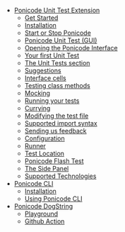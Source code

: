 <!-- docs/_sidebar.md -->

- [Ponicode Unit Test Extension](ut_extension/)
  - [Get Started](ut_extension/get_started/)
  - [Installation](ut_extension/get_started/installation.md)
  - [Start or Stop Ponicode](ut_extension/get_started/startStopPonicode.md)
  <!-- - [Create a test manually] -->
  - [Ponicode Unit Test (GUI)](ut_extension/unit_test/)
  - [Opening the Ponicode Interface](ut_extension/gui_test/open_gui.md)
  - [Your first Unit Test](ut_extension/gui_test/firstUtGUI.md)
  <!-- - [Intro] -->
  - [The Unit Tests section](ut_extension/gui_test/unitTests.md)
  - [Suggestions](ut_extension/gui_test/suggestions.md)
      <!-- - [Adding or removing columns] -->
    <!-- - [The bold symbol] -->
    <!-- - [The coverage indication] -->
    <!-- - [Modify the test description] -->
  - [Interface cells](ut_extension/gui_test/cell.md)
  - [Testing class methods](ut_extension/gui_test/classMethods.md)
  - [Mocking](ut_extension/gui_test/mocking.md)
  - [Running your tests](ut_extension/gui_test/runningTests.md)
    <!-- - [How suggestions work] -->
    <!-- - [Assertions and matchers] -->
  - [Currying](ut_extension/gui_test/currying.md)
  - [Modifying the test file](ut_extension/gui_test/modifyingTestFile.md)
  - [Supported import syntax](ut_extension/gui_test/importSyntax.md)
  - [Sending us feedback](ut_extension/gui_test/feedback.md)
  <!-- - [Coverage calculation] -->
  - [Configuration](ut_extension/gui_test/configuration/)
  - [Runner](ut_extension/gui_test/configuration/runner.md)
  - [Test Location](ut_extension/gui_test/configuration/testLocation.md)
  - [Ponicode Flash Test](ut_extension/flash_test/)
  - [The Side Panel](ut_extension/side_panel/)
  - [Supported Technologies](ut_extension/supported_technologies/)
    <!-- - [Languages] -->
    <!-- - [Test Frameworks] -->
    <!-- - [Environments] -->
- [Ponicode CLI](cli/)
  - [Installation](cli/installation.md)
  - [Using Ponicode CLI](cli/how-to.md)
- [Ponicode DogString](dogstring/)
  - [Playground](dogstring/try-ponicode-dogstring.md)
  - [Github Action](dogstring/use-ponicode-dogstring-action.md)

